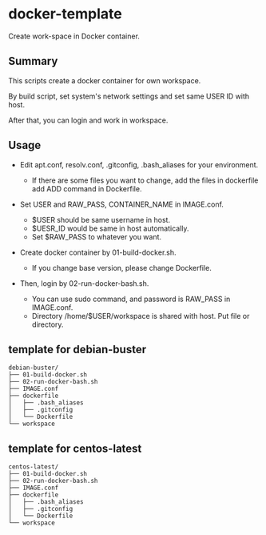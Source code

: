 # docker-template
Create work-space in Docker container.

Summary
-------

This scripts create a docker container for own workspace.

By build script, set system's network settings and set same USER ID with host.

After that, you can login and work in workspace.

Usage
-----

- Edit apt.conf, resolv.conf, .gitconfig, .bash\_aliases for your environment.
    - If there are some files you want to change, add the files in dockerfile add ADD command in Dockerfile.

- Set USER and RAW\_PASS, CONTAINER\_NAME in IMAGE.conf.
    - $USER should be same username in host.
    - $UESR\_ID would be same in host automatically.
    - Set $RAW\_PASS to whatever you want.

- Create docker container by 01-build-docker.sh.
    - If you change base version, please change Dockerfile.

- Then, login by 02-run-docker-bash.sh.
    - You can use sudo command, and password is RAW\_PASS in IMAGE.conf.
    - Directory /home/$USER/workspace is shared with host. Put file or directory.


template for debian-buster
--------------------------

```
debian-buster/
├── 01-build-docker.sh
├── 02-run-docker-bash.sh
├── IMAGE.conf
├── dockerfile
│   ├── .bash_aliases
│   ├── .gitconfig
│   └── Dockerfile
└── workspace
```


template for centos-latest
--------------------------

```
centos-latest/
├── 01-build-docker.sh
├── 02-run-docker-bash.sh
├── IMAGE.conf
├── dockerfile
│   ├── .bash_aliases
│   ├── .gitconfig
│   └── Dockerfile
└── workspace
```
